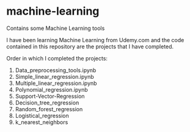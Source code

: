 # machine-learning
Contains some Machine Learning tools

I have been learning Machine Learning from Udemy.com and the code contained in this repository are the projects that I have completed.

Order in which I completed the projects:
1. Data_preprocessing_tools.ipynb
2. Simple_linear_regression.ipynb
3. Multiple_linear_regression.ipynb
4. Polynomial_regression.ipynb
5. Support-Vector-Regression
6. Decision_tree_regression
7. Random_forest_regression
8. Logistical_regression
9. k_nearest_neighbors
